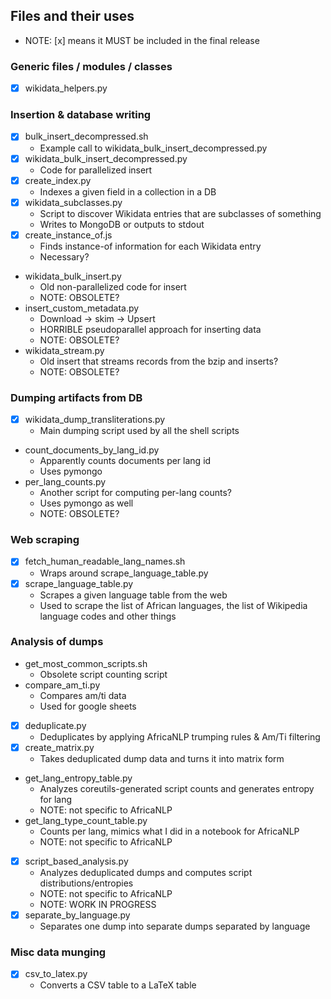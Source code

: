## Files and their uses

- NOTE: [x] means it MUST be included in the final release

### Generic files / modules / classes
- [x] wikidata_helpers.py

### Insertion & database writing
- [x] bulk_insert_decompressed.sh
    - Example call to wikidata_bulk_insert_decompressed.py
- [x] wikidata_bulk_insert_decompressed.py
    - Code for parallelized insert
- [x] create_index.py
    - Indexes a given field in a collection in a DB
- [x] wikidata_subclasses.py
    - Script to discover Wikidata entries that are subclasses of something
    - Writes to MongoDB or outputs to stdout
- [x] create_instance_of.js
    - Finds instance-of information for each Wikidata entry
    - Necessary?
- wikidata_bulk_insert.py
    - Old non-parallelized code for insert
    - NOTE: OBSOLETE?
- insert_custom_metadata.py
    - Download -> skim -> Upsert
    - HORRIBLE pseudoparallel approach for inserting data
    - NOTE: OBSOLETE?
- wikidata_stream.py
    - Old insert that streams records from the bzip and inserts?
    - NOTE: OBSOLETE?

### Dumping artifacts from DB
- [x] wikidata_dump_transliterations.py
    - Main dumping script used by all the shell scripts
- count_documents_by_lang_id.py
    - Apparently counts documents per lang id
    - Uses pymongo
- per_lang_counts.py
    - Another script for computing per-lang counts?
    - Uses pymongo as well
    - NOTE: OBSOLETE?

### Web scraping
- [x] fetch_human_readable_lang_names.sh
    - Wraps around scrape_language_table.py
- [x] scrape_language_table.py
    - Scrapes a given language table from the web
    - Used to scrape the list of African languages, the list of Wikipedia language codes and other things

### Analysis of dumps
- get_most_common_scripts.sh
    - Obsolete script counting script
- compare_am_ti.py
    - Compares am/ti data
    - Used for google sheets
- [x] deduplicate.py
    - Deduplicates by applying AfricaNLP trumping rules & Am/Ti filtering
- [x] create_matrix.py
    - Takes deduplicated dump data and turns it into matrix form
- get_lang_entropy_table.py
    - Analyzes coreutils-generated script counts and generates entropy for lang
    - NOTE: not specific to AfricaNLP
- get_lang_type_count_table.py
    - Counts per lang, mimics what I did in a notebook for AfricaNLP
    - NOTE: not specific to AfricaNLP
- [x] script_based_analysis.py
    - Analyzes deduplicated dumps and computes script distributions/entropies
    - NOTE: not specific to AfricaNLP
    - NOTE: WORK IN PROGRESS
- [x] separate_by_language.py
    - Separates one dump into separate dumps separated by language

### Misc data munging
- [x] csv_to_latex.py
    - Converts a CSV table to a LaTeX table
